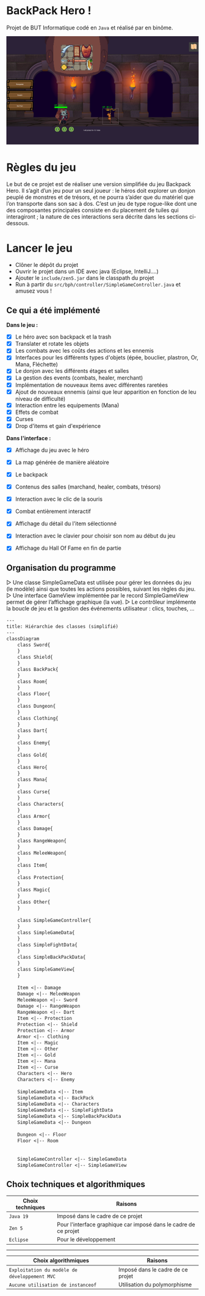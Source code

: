 # BackPack Hero !

Projet de BUT Informatique codé en `Java` et réalisé par en binôme.

![Screen d'un combat du jeu](./BackPackHero.png "Screen Combat")

# Règles du jeu
Le but de ce projet est de réaliser une version simplifiée du jeu Backpack Hero. Il s’agit d’un jeu pour un seul joueur : le héros doit explorer un donjon peuplé de monstres et de trésors, et ne pourra s’aider que du matériel que l’on transporte dans son sac à dos. C’est un jeu de type rogue-like dont une des composantes principales consiste en du placement de tuiles qui interagiront ; la nature de ces interactions sera décrite dans les sections ci-dessous.

# Lancer le jeu 
- Clôner le dépôt du projet
- Ouvrir le projet dans un IDE avec java (Eclipse, IntelliJ....)
- Ajouter le `include/zen5.jar` dans le classpath du projet
- Run à partir du `src/bph/controller/SimpleGameController.java` et amusez vous !


## Ce qui a été implémenté
**Dans le jeu :**
 - [x] Le héro avec son backpack et la trash
 - [x] Translater et rotate les objets
 - [x] Les combats avec les coûts des actions et les ennemis
 - [x] Interfaces pour les différents types d'objets (épée, bouclier, plastron, Or, Mana, Fléchette)
 - [x] Le donjon avec les différents étages et salles
 - [x] La gestion des events (combats, healer, merchant)
 - [x] Implémentation de nouveaux items avec différentes raretées
 - [x] Ajout de nouveaux ennemis (ainsi que leur apparition en fonction de leu niveau de difficulté)
 - [x] Interaction entre les equipements (Mana)
 - [x] Effets de combat
 - [x] Curses
 - [x] Drop d'items et gain d'expérience

**Dans l'interface :**
 - [x] Affichage du jeu avec le héro
 - [x] La map générée de manière aléatoire
 - [x] Le backpack
 - [x] Contenus des salles (marchand, healer, combats, trésors)
 - [x] Interaction avec le clic de la souris
 - [x] Combat entièrement interactif
 - [x] Affichage du détail du l'item sélectionné
 - [x] Interaction avec le clavier pour choisir son nom au début du jeu
 - [X] Affichage du Hall Of Fame en fin de partie


## Organisation du programme

▷ Une classe SimpleGameData est utilisée pour gérer les données du jeu (le modèle) ainsi que toutes les actions possibles, suivant les règles du jeu.
▷ Une interface GameView implémentée par le record SimpleGameView permet de gérer l’affichage graphique (la vue).
▷ Le contrôleur implémente la boucle de jeu et la gestion des événements utilisateur : clics, touches, ...

```mermaid
---
title: Hiérarchie des classes (simplifié)
---
classDiagram
    class Sword{
    }
    class Shield{
    }
    class BackPack{
    }
    class Room{
    }
    class Floor{
    }
    class Dungeon{
    }
    class Clothing{
    }
    class Dart{
    }
    class Enemy{
    }
    class Gold{
    }
    class Hero{
    }
    class Mana{
    }
    class Curse{
    }
    class Characters{
    }
    class Armor{
    }
    class Damage{
    }
    class RangeWeapon{
    }
    class MeleeWeapon{
    }
    class Item{
    }
    class Protection{
    }
    class Magic{
    }
    class Other{
    }

    class SimpleGameController{
    }
    class SimpleGameData{
    }
    class SimpleFightData{
    }
    class SimpleBackPackData{
    }
    class SimpleGameView{
    }

    Item <|-- Damage
    Damage <|-- MeleeWeapon
    MeleeWeapon <|-- Sword
    Damage <|-- RangeWeapon
    RangeWeapon <|-- Dart
    Item <|-- Protection
    Protection <|-- Shield
    Protection <|-- Armor
    Armor <|-- Clothing
    Item <|-- Magic
    Item <|-- Other
    Item <|-- Gold
    Item <|-- Mana
    Item <|-- Curse
    Characters <|-- Hero
    Characters <|-- Enemy

    SimpleGameData <|-- Item
    SimpleGameData <|-- BackPack
    SimpleGameData <|-- Characters
    SimpleGameData <|-- SimpleFightData
    SimpleGameData <|-- SimpleBackPackData
    SimpleGameData <|-- Dungeon

    Dungeon <|-- Floor
    Floor <|-- Room
    

    SimpleGameController <|-- SimpleGameData
    SimpleGameController <|-- SimpleGameView

```

## Choix techniques et algorithmiques

|Choix techniques           |Raisons                                                         |
|---------------------------|----------------------------------------------------------------|
|`Java 19`                  |Imposé dans le cadre de ce projet                               |
|`Zen 5`                    |Pour l'interface graphique car imposé dans le cadre de ce projet|
|`Eclipse`                  |Pour le développement                                           |

- - -

|Choix algorithmiques                           |Raisons                            |
|-----------------------------------------------|-----------------------------------|
|`Exploitation du modèle de développement MVC`  |Imposé dans le cadre de ce projet  |
|`Aucune utilisation de instanceof`             |Utilisation du polymorphisme       |
